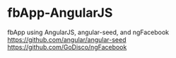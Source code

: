 # fbApp-AngularJS
fbApp using AngularJS, angular-seed, and ngFacebook
https://github.com/angular/angular-seed
https://github.com/GoDisco/ngFacebook
